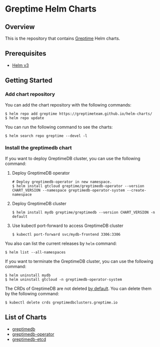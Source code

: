 # Greptime Helm Charts

## Overview

This is the repository that contains [Greptime](https://greptime.com/) Helm charts.

## Prerequisites

- [Helm v3](https://helm.sh/docs/intro/install/)

## Getting Started

### Add chart repository

You can add the chart repository with the following commands:

```
$ helm repo add greptime https://greptimeteam.github.io/helm-charts/
$ helm repo update
```

You can run the following command to see the charts:

```
$ helm search repo greptime --devel -l
```

### Install the greptimedb chart

If you want to deploy GreptimeDB cluster, you can use the following command:

1. Deploy GreptimeDB operator

   ```
   # Deploy greptimedb-operator in new namespace.
   $ helm install gtcloud greptime/greptimedb-operator --version CHART_VERSION --namespace greptimedb-operator-system --create-namespace
   ```

2. Deploy GreptimeDB cluster

   ```
   $ helm install mydb greptime/greptimedb --version CHART_VERSION -n default
   ```
   
3. Use kubectl port-forward to access GreptimeDB cluster

   ```
   $ kubectl port-forward svc/mydb-frontend 3306:3306
   ```

You also can list the current releases by `helm` command:

```
$ helm list --all-namespaces
```

If you want to terminate the GreptimeDB cluster, you can use the following command:

```
$ helm uninstall mydb
$ helm uninstall gtcloud -n greptimedb-operator-system
```

The CRDs of GreptimeDB are not deleted [by default](https://helm.sh/docs/topics/charts/#limitations-on-crds). You can delete them by the following command:

```
$ kubectl delete crds greptimedbclusters.greptime.io
```

## List of Charts

- [greptimedb](./charts/greptimedb/README.md)
- [greptimedb-operator](./charts/greptimedb-operator/README.md)
- [greptimedb-etcd](./charts/greptimedb-etcd/README.md)
